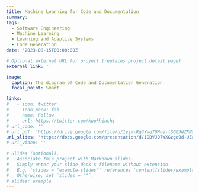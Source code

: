 ```yaml
---
title: Machine Learning for Code and Documentation
summary: 
tags:
  - Software Engineering
  - Machine Learning
  - Learning and Adaptive Systems
  - Code Generation
date: '2023-08-15T00:00:00Z'

# Optional external URL for project (replaces project detail page).
external_link: ''

image:
  caption: The diagram of Code and Documentation Generation
  focal_point: Smart

links:
#   - icon: twitter
#     icon_pack: fab
#     name: Follow
#     url: https://twitter.com/kwokhinchi
# url_code: ''
# url_pdf: 'https://drive.google.com/file/d/1yjm-Rq3Yvg7UHue-tSGtJNZRNZPrOeuX/view?usp=drive_link'
url_slides: 'https://docs.google.com/presentation/d/1OBVJ07WXGzge9d-UZCD76Cx5bwoX6Va_/edit?usp=drive_link&ouid=102358073185606588058&rtpof=true&sd=true'
# url_video: ''

# Slides (optional).
#   Associate this project with Markdown slides.
#   Simply enter your slide deck's filename without extension.
#   E.g. `slides = "example-slides"` references `content/slides/example-slides.md`.
#   Otherwise, set `slides = ""`.
# slides: example
---
```


<!-- Nowadays, with the advancement of production technologies, the manufacturing paradigm has gradually shifted from mass production to a small-batch and high-variety personalized production manner, urged by high flexible automation capabilities. In this paradigm, the existing inspection and assembly processes after manufacturing still rely to a large extent on either human operators with low efficiency or machines with low flexibility. To solve this issue, human-robot collaboration (HRC) has been a prevailing topic of recent concerns. Current robot control strategies in human-machine collaboration are mainly through pre-defined programming and do not yet meet the need for flexible and adaptable tasks in individualised production. To address this challenge, this paper proposes a deep reinforcement learning (DRL) approach based on metalearning to drive robots in HRC. It enables collaborative robots (cobots) to acquire basic skills and perform tasks based on personalised production requirements, improving learning efficiency and thus quickly adapting to new tasks for human operators. The robot control task was carried out in a simulated environment taken from a real production scenario to assess its efficacy. Experimental results show that our proposed method enables the robot to learn and perform HRC tasks quickly and outperforms the baseline DRL method in terms of success rate. -->


